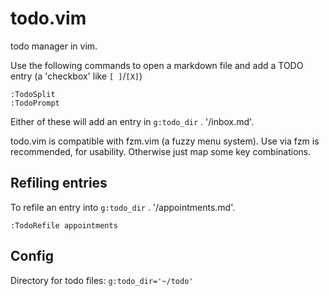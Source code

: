 # todo.vim

todo manager in vim.

Use the following commands to open a markdown file and add a TODO entry (a 'checkbox' like `[ ]`/`[X]`)

```
:TodoSplit
:TodoPrompt
```

Either of these will add an entry in `g:todo_dir` . '/inbox.md'.

todo.vim is compatible with fzm.vim (a fuzzy menu system). 
Use via fzm is recommended, for usability. Otherwise just map some key combinations.

## Refiling entries

To refile an entry into `g:todo_dir` . '/appointments.md'.

```
:TodoRefile appointments
```

## Config

Directory for todo files: `g:todo_dir='~/todo'`
